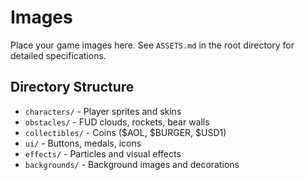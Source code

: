 # Images

Place your game images here. See `ASSETS.md` in the root directory for detailed specifications.

## Directory Structure

- `characters/` - Player sprites and skins
- `obstacles/` - FUD clouds, rockets, bear walls
- `collectibles/` - Coins ($AOL, $BURGER, $USD1)
- `ui/` - Buttons, medals, icons
- `effects/` - Particles and visual effects
- `backgrounds/` - Background images and decorations
